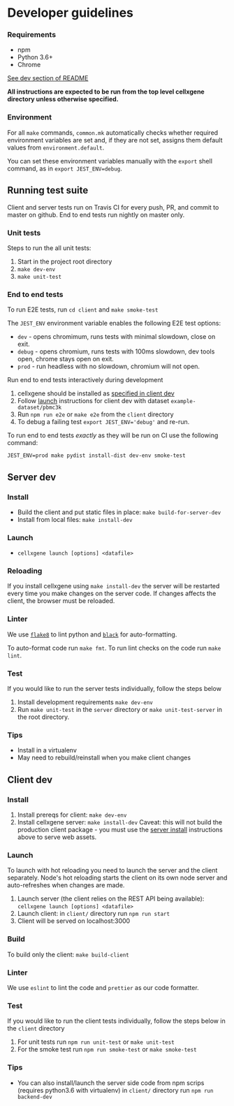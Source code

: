 # Developer guidelines

### Requirements
- npm
- Python 3.6+
- Chrome

[See dev section of README](../README.md)

**All instructions are expected to be run from the top level cellxgene directory unless otherwise specified.**

### Environment

For all `make` commands, `common.mk` automatically checks whether required environment variables are set and, if they are not set, assigns them default values from `environment.default`.

You can set these environment variables manually with the `export` shell command, as in `export JEST_ENV=debug`.

## Running test suite
Client and server tests run on Travis CI for every push, PR, and commit to master on github. End to end tests run nightly on master only. 

### Unit tests
Steps to run the all unit tests:
1. Start in the project root directory
1. `make dev-env`
1. `make unit-test`

### End to end tests

To run E2E tests, run `cd client` and `make smoke-test`

The `JEST_ENV` environment variable enables the following E2E test options:
* `dev` - opens chromimum, runs tests with minimal slowdown, close on exit.
* `debug` - opens chromium, runs tests with 100ms slowdown, dev tools open, chrome stays open on exit.
* `prod` - run headless with no slowdown, chromium will not open.

Run end to end tests interactively during development
1. cellxgene should be installed as [specified in client dev](#install-1)
1. Follow [launch](#launch-1) instructions for client dev with dataset `example-dataset/pbmc3k`
1. Run `npm run e2e` or `make e2e` from the `client` directory
1. To debug a failing test `export JEST_ENV='debug'` and re-run.

To run end to end tests _exactly_ as they will be run on CI use the following command:
```
JEST_ENV=prod make pydist install-dist dev-env smoke-test
```

## Server dev
### Install
* Build the client and put static files in place: `make build-for-server-dev`
* Install from local files: `make install-dev`

### Launch
* `cellxgene launch [options] <datafile>`

### Reloading
If you install cellxgene using `make install-dev` the server will be restarted every time you make changes on the server code. If changes affects the client, the browser must be reloaded.

### Linter

We use [`flake8`](https://github.com/PyCQA/flake8) to lint python and [`black`](https://pypi.org/project/black/) for auto-formatting.

To auto-format code run `make fmt`. To run lint checks on the code run `make lint`.

### Test
If you would like to run the server tests individually, follow the steps below
1. Install development requirements `make dev-env`
1. Run `make unit-test` in the `server` directory or `make unit-test-server` in the root directory.

### Tips
* Install in a virtualenv
* May need to rebuild/reinstall when you make client changes

## Client dev
### Install
1. Install prereqs for client: `make dev-env`
2. Install cellxgene server: `make install-dev` Caveat: this will not build the production client package - you must use the [server install](#install) instructions above to serve web assets.

### Launch
To launch with hot reloading you need to launch the server and the client separately. Node's hot reloading starts the client on its own node server and auto-refreshes when changes are made.
1. Launch server (the client relies on the REST API being available): `cellxgene launch [options] <datafile>`
2. Launch client: in `client/` directory run `npm run start`
3. Client will be served on localhost:3000

### Build
To build only the client: `make build-client`

### Linter
We use `eslint` to lint the code and `prettier` as our code formatter.

### Test

If you would like to run the client tests individually, follow the steps below in the `client` directory
1. For unit tests run `npm run unit-test` or `make unit-test`
1. For the smoke test run `npm run smoke-test` or `make smoke-test`

### Tips
* You can also install/launch the server side code from npm scrips (requires python3.6 with virtualenv) in `client/` directory run `npm run backend-dev`


